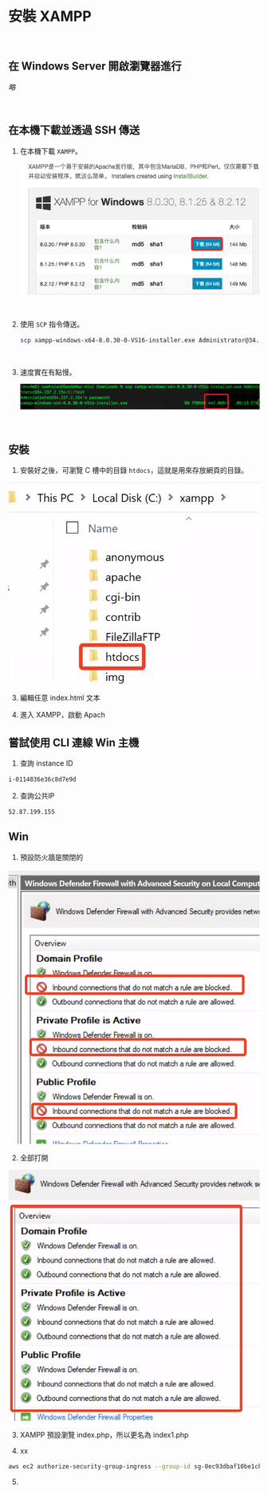 # 安裝 XAMPP

<br>

## 在 Windows Server 開啟瀏覽器進行

_略_

<br>

## 在本機下載並透過 SSH 傳送

1. 在本機下載 `XAMPP`。

    ![](images/img_14.png)

<br>

2. 使用 `SCP` 指令傳送。

    ```bash
    scp xampp-windows-x64-8.0.30-0-VS16-installer.exe Administrator@34.237.2.154:C:/test
    ```

<br>

3. 速度實在有點慢。

    ![](images/img_53.png)

<br>

## 安裝

1. 安裝好之後，可瀏覽 C 槽中的目錄 `htdocs`，這就是用來存放網頁的目錄。

![](images/img_15.png)

3. 編輯任意 index.html 文本

4. 進入 XAMPP，啟動 Apach

## 嘗試使用 CLI 連線 Win 主機

1. 查詢 instance ID
```bash
i-0114836e36c8d7e9d
```

2. 查詢公共IP

```bash
52.87.199.155
```

## Win

1. 預設防火牆是關閉的

![](images/img_16.png)

2. 全部打開

![](images/img_17.png)

3. XAMPP 預設瀏覽 index.php，所以更名為 index1.php

4. xx

```bash
aws ec2 authorize-security-group-ingress --group-id sg-0ec93dbaf10be1cb7 --protocol tcp --port 445 --cidr 52.87.199.155/32
```

5. 